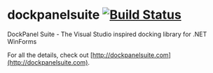 dockpanelsuite [![Build Status](https://travis-ci.org/armano2/dockpanelsuite.svg)](https://travis-ci.org/armano2/dockpanelsuite)
==============

DockPanel Suite - The Visual Studio inspired docking library for .NET WinForms

For all the details, check out [http://dockpanelsuite.com](http://dockpanelsuite.com).
